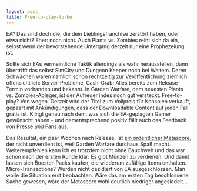 ```yaml
---
layout: post
title: Free-to-play-to-be
---
```


EA? Das sind doch die, die dein Lieblingsfranchise zerstört haben, oder etwa
nicht? Eher: noch nicht. Auch Plants vs. Zombies reiht sich da ein, selbst
wenn der bevorstehende Untergang derzeit nur eine Prophezeiung ist.

Sollte sich EAs vermeintliche Taktik allerdings als wahr herausstellen, dann
übertrifft das selbst SimCity und Dungeon Keeper noch bei Weitem. Deren
Schwächen waren nämlich schon rechtzeitig zur Veröffentlichung ziemlich
offensichtlich: Server-Probleme, Cash-Grab: Alles bereits zum Release-Termin
vorhanden und bekannt. In Garden Warfare, dem neuesten Plants vs. Zombies-Ableger, 
ist der Aufreger indes noch gut versteckt. Free-to-play? Von wegen.
Derzeit wird der Titel zum Vollpreis für Konsolen verkauft, gepaart mit
Ankündigungen, dass der Downloadable Content auf jeden Fall gratis ist. Klingt
genau nach dem, was sich die EA-geplagten Gamer gewünscht haben - und
dementsprechend positiv fällt auch das Feedback von Presse _und_ Fans aus.

Das Resultat, ein paar Wochen nach Release, ist [ein ordentlicher
Metascore](http://www.metacritic.com/game/xbox-one/plants-vs-zombies-garden-warfare), 
der nicht unverdient ist, weil Garden Warfare durchaus Spaß macht.
Weiterempfehlen kann ich es trotzdem nicht ohne Bauchweh und das war schon
nach der ersten Runde klar: Es gibt Münzen zu verdienen. Und damit lassen sich
Booster-Packs kaufen, die wiederum zufällige Items enthalten. Micro-Transactions? 
Wurden nicht dezidiert von EA ausgeschlossen. Man wolle die
Situation erst beobachten. Wäre das am ersten Tag beschlossene Sache gewesen,
wäre der Metascore wohl deutlich niedriger angesiedelt...
